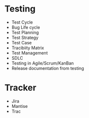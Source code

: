 # Testing 
- Test Cycle
- Bug Life cycle
- Test Planning
- Test Strategy
- Test Case
- Tracibiity Matrix
- Test Management 
- SDLC
- Testing in Agile/Scrum/KanBan
- Release documentation from testing

# Tracker
- Jira
- Mantise
- Trac

